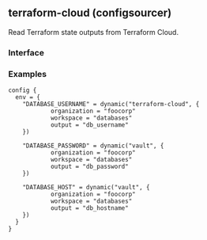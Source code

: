 <!-- This file was generated via `make gen/integrations-hcl` -->
## terraform-cloud (configsourcer)

Read Terraform state outputs from Terraform Cloud.

### Interface

### Examples

```hcl
config {
  env = {
    "DATABASE_USERNAME" = dynamic("terraform-cloud", {
			organization = "foocorp"
			workspace = "databases"
			output = "db_username"
    })

    "DATABASE_PASSWORD" = dynamic("vault", {
			organization = "foocorp"
			workspace = "databases"
			output = "db_password"
    })

    "DATABASE_HOST" = dynamic("vault", {
			organization = "foocorp"
			workspace = "databases"
			output = "db_hostname"
    })
  }
}
```

